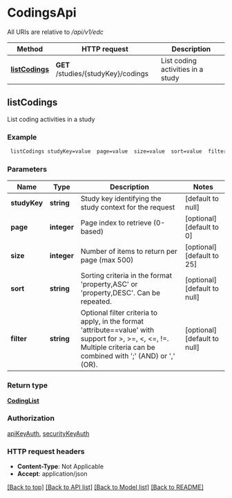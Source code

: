 # CodingsApi

All URIs are relative to */api/v1/edc*

Method | HTTP request | Description
------------- | ------------- | -------------
[**listCodings**](CodingsApi.md#listCodings) | **GET** /studies/{studyKey}/codings | List coding activities in a study



## listCodings

List coding activities in a study

### Example

```bash
 listCodings studyKey=value  page=value  size=value  sort=value  filter=value
```

### Parameters


Name | Type | Description  | Notes
------------- | ------------- | ------------- | -------------
 **studyKey** | **string** | Study key identifying the study context for the request | [default to null]
 **page** | **integer** | Page index to retrieve (0-based) | [optional] [default to 0]
 **size** | **integer** | Number of items to return per page (max 500) | [optional] [default to 25]
 **sort** | **string** | Sorting criteria in the format 'property,ASC' or 'property,DESC'. Can be repeated. | [optional] [default to null]
 **filter** | **string** | Optional filter criteria to apply, in the format 'attribute==value' with support for >, >=, <, <=, !=. Multiple criteria can be combined with ';' (AND) or ',' (OR). | [optional] [default to null]

### Return type

[**CodingList**](CodingList.md)

### Authorization

[apiKeyAuth](../README.md#apiKeyAuth), [securityKeyAuth](../README.md#securityKeyAuth)

### HTTP request headers

- **Content-Type**: Not Applicable
- **Accept**: application/json

[[Back to top]](#) [[Back to API list]](../README.md#documentation-for-api-endpoints) [[Back to Model list]](../README.md#documentation-for-models) [[Back to README]](../README.md)

